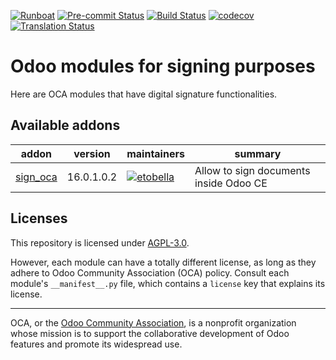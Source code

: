 
[![Runboat](https://img.shields.io/badge/runboat-Try%20me-875A7B.png)](https://runboat.odoo-community.org/builds?repo=OCA/sign&target_branch=16.0)
[![Pre-commit Status](https://github.com/OCA/sign/actions/workflows/pre-commit.yml/badge.svg?branch=16.0)](https://github.com/OCA/sign/actions/workflows/pre-commit.yml?query=branch%3A16.0)
[![Build Status](https://github.com/OCA/sign/actions/workflows/test.yml/badge.svg?branch=16.0)](https://github.com/OCA/sign/actions/workflows/test.yml?query=branch%3A16.0)
[![codecov](https://codecov.io/gh/OCA/sign/branch/16.0/graph/badge.svg)](https://codecov.io/gh/OCA/sign)
[![Translation Status](https://translation.odoo-community.org/widgets/sign-16-0/-/svg-badge.svg)](https://translation.odoo-community.org/engage/sign-16-0/?utm_source=widget)

<!-- /!\ do not modify above this line -->

# Odoo modules for signing purposes

Here are OCA modules that have digital signature functionalities.

<!-- /!\ do not modify below this line -->

<!-- prettier-ignore-start -->

[//]: # (addons)

Available addons
----------------
addon | version | maintainers | summary
--- | --- | --- | ---
[sign_oca](sign_oca/) | 16.0.1.0.2 | [![etobella](https://github.com/etobella.png?size=30px)](https://github.com/etobella) | Allow to sign documents inside Odoo CE

[//]: # (end addons)

<!-- prettier-ignore-end -->

## Licenses

This repository is licensed under [AGPL-3.0](LICENSE).

However, each module can have a totally different license, as long as they adhere to Odoo Community Association (OCA)
policy. Consult each module's `__manifest__.py` file, which contains a `license` key
that explains its license.

----
OCA, or the [Odoo Community Association](http://odoo-community.org/), is a nonprofit
organization whose mission is to support the collaborative development of Odoo features
and promote its widespread use.
